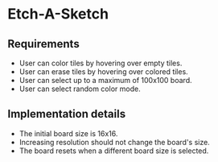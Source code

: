 # Etch-A-Sketch

## Requirements
- User can color tiles by hovering over empty tiles.
- User can erase tiles by hovering over colored tiles.
- User can select up to a maximum of 100x100 board.
- User can select random color mode.

## Implementation details
- The initial board size is 16x16.
- Increasing resolution should not change the board's size.
- The board resets when a different board size is selected.